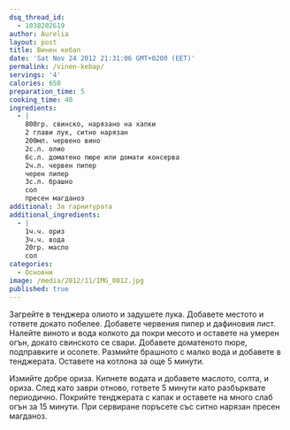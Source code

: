 ```yaml
---
dsq_thread_id:
  - 1038202619
author: Aurelia
layout: post
title: Винен кебап
date: 'Sat Nov 24 2012 21:31:06 GMT+0200 (EET)'
permalink: /vinen-kebap/
servings: '4'
calories: 650
preparation_time: 5
cooking_time: 40
ingredients:
  - |
    800гр. свинско, нарязано на хапки
    2 глави лук, ситно нарязан
    200мл. червено вино
    2с.л. олио
    6с.л. доматено пюре или домати консерва
    2ч.л. червен пипер
    черен пипер
    3с.л. брашно
    сол
    пресен магданоз
additional: За гарнитурата
additional_ingredients:
  - |
    1ч.ч. ориз
    3ч.ч. вода
    20гр. масло
    сол
categories:
  - Основни
image: /media/2012/11/IMG_0812.jpg
published: true
---
```

Загрейте в тенджера олиото и задушете лука. Добавете местото и гответе докато побелее. Добавете червения пипер и дафиновия лист. Налейте виното и вода колкото да покри месото и оставете на умерен огън, докато свинското се свари. Добавете доматеното пюре, подправките и осолете. Размийте брашното с малко вода и добавете в тенджерата. Оставете на котлона за още 5 минути.
  
Измийте добре ориза. Кипнете водата и добавете маслото, солта, и ориза. След като заври отново, гответе 5 минути като разбърквате периодично. Покрийте тенджерата с капак и оставете на много слаб огън за 15 минути.
При сервиране поръсете със ситно нарязан пресен магданоз.
